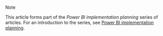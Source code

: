 > [!NOTE]
> This article forms part of the *Power BI implementation planning* series of articles. For an introduction to the series, see [Power BI implementation planning](../powerbi-implementation-planning-introduction.md).
